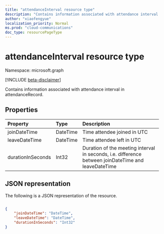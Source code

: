 ```yaml
---
title: "attendanceInterval resource type"
description: "Contains information associated with attendance interval in attendanceRecord."
author: "xiaofengyue"
localization_priority: Normal
ms.prod: "cloud-communications"
doc_type: resourcePageType
---
```


# attendanceInterval resource type

Namespace: microsoft.graph

[!INCLUDE [beta-disclaimer](../../includes/beta-disclaimer.md)]

Contains information associated with attendance interval in attendanceRecord.

## Properties

| Property            | Type    | Description|
|:--------------------|:--------|:-----------|
| joinDateTime | DateTime | Time attendee joined in UTC |
| leaveDateTime | DateTime | Time attendee left in UTC |
| durationInSeconds | Int32 | Duration of the meeting interval in seconds, i.e. difference between joinDateTime and leaveDateTime |

## JSON representation

The following is a JSON representation of the resource.

<!-- {
  "blockType": "resource",
  "optionalProperties": [

  ],
  "@odata.type": "microsoft.graph.attendanceInterval"
}-->
```json

{
    "joinDateTime": "DateTime",
    "leaveDateTime": "DateTime",
    "durationInSeconds": "Int32"
}
    
```
